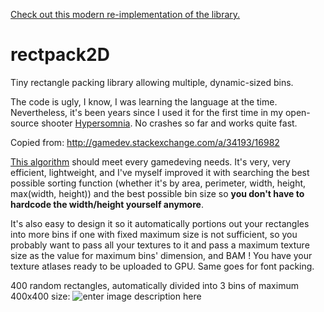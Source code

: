 [Check out this modern re-implementation of the library.](https://github.com/TeamHypersomnia/rectpack2D/tree/master)

# rectpack2D

Tiny rectangle packing library allowing multiple, dynamic-sized bins.

The code is ugly, I know, I was learning the language at the time.
Nevertheless, it's been years since I used it for the first time in my open-source shooter [Hypersomnia][3].
No crashes so far and works quite fast.

Copied from: http://gamedev.stackexchange.com/a/34193/16982

[This algorithm][1] should meet every gamedeving needs.
It's very, very efficient, lightweight, and I've myself improved it with searching the best possible sorting function
(whether it's by area, perimeter, width, height, max(width, height))
and the best possible bin size so **you don't have to hardcode the width/height yourself anymore**.

It's also easy to  design it so it automatically portions out your rectangles into more bins
if one with fixed maximum size is not sufficient, so you probably want to pass all your textures to it
and pass a maximum texture size as the value for maximum bins' dimension, and BAM !
You have your texture atlases ready to be uploaded to GPU. Same goes for font packing.

400 random rectangles, automatically divided into 3 bins of maximum 400x400 size:
![enter image description here][2]


  [1]: http://www.blackpawn.com/texts/lightmaps/default.html
  [2]: http://i.stack.imgur.com/mOgcn.png
  [3]: https://github.com/TeamHypersomnia/Hypersomnia
